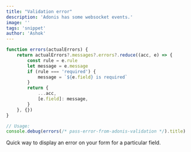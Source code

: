 ```yaml
---
title: "Validation error"
description: 'Adonis has some websocket events.'
image: ''
tags: 'snippet'
author: 'Ashok'
---
```


```typescript
function errors(actualErrors) {
    return actualErrors?.messages?.errors?.reduce((acc, e) => {
        const rule = e.rule
        let message = e.message
        if (rule === 'required') {
            message = `${e.field} is required`
        }
        return {
            ...acc,
            [e.field]: message,
        }
    }, {})
}

// Usage:
console.debug(errors(/* pass-error-from-adonis-validation */).title)
```
Quick way to display an error on your form for a particular field.

